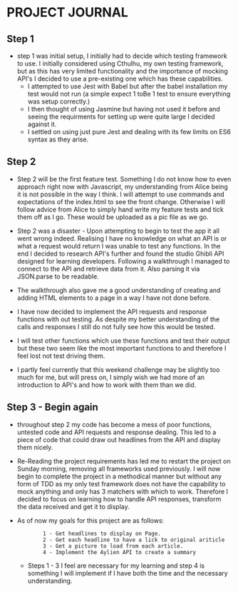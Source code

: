 # PROJECT JOURNAL

## Step 1

- step 1 was initial setup, I initially had to decide which testing framework to use. I initially considered using Cthulhu, my own testing framework, but as this has very limited functionality and the importance of mocking API's I decided to use a pre-existing one which has these capabilities.
    - I attempted to use Jest with Babel but after the babel installation my test would not run (a simple expect 1 toBe 1 test to ensure everything was setup correctly.)
    - I then thought of using Jasmine but having not used it before and seeing the requirments for setting up were quite large I decided against it.
    - I settled on using just pure Jest and dealing with its few limits on ES6 syntax as they arise.

## Step 2

  - Step 2 will be the first feature test. Something I do not know how to even approach right now with Javascript, my understanding from Alice being it is not possible in the way I think. I will attempt to use commands and expectations of the index.html to see the front change. Otherwise I will follow advice from Alice to simply hand write my feature tests and tick them off as I go. These would be uploaded as a pic file as we go.

  - Step 2 was a disaster - Upon attempting to begin to test the app it all went wrong indeed. Realising I have no knowledge on what an API is or what a request would return I was unable to test any functions. In the end I decided to research API's further and found the studio Ghibli API designed for learning developers. Following a walkthrough I managed to connect to the API and retrieve data from it. Also parsing it via JSON.parse to be readable.
  - The walkthrough also gave me a good understanding of creating and adding HTML elements to a page in a way I have not done before.
  - I have now decided to implement the API requests and response functions with out testing. As despite my better understanding of the calls and responses I still do not fully see how this would be tested.
  - I will test other functions which use these functions and test their output but these two seem like the most important functions to and therefore I feel lost not test driving them.
  - I partly feel currently that this weekend challenge may be slightly too much for me, but will press on, I simply wish we had more of an introduction to API's and how to work with them than we did.

  ## Step 3 - Begin again

  - throughout step 2 my code has become a mess of poor functions, untested code and API requests and response dealing. This led to a piece of code that could draw out headlines from the API and display them nicely.
  - Re-Reading the project requirements has led me to restart the project on Sunday morning, removing all frameworks used previously. I will now begin to complete the project in a methodical manner but without any form of TDD as my only test framework does not have the capability to mock anything and only has 3 matchers with which to work. Therefore I decided to focus on learning how to handle API responses, transform the data received and get it to display.

  - As of now my goals for this project are as follows:
    ```
            1 - Get headlines to display on Page.
            2 - Get each headline to have a lick to original ariticle
            3 - Get a picture to load from each article.
            4 - Implement the Aylien API to create a summary
    ```



    - Steps 1 - 3 I feel are necessary for my learning and step 4 is something I will implement if I have both the time and the necessary understanding.
